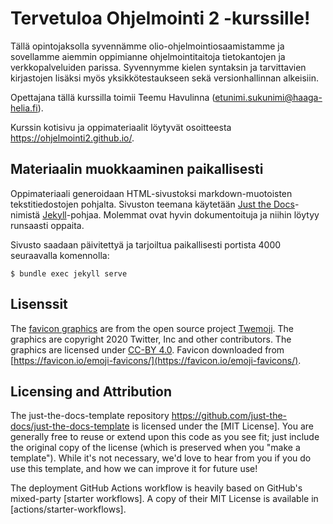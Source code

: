 # Tervetuloa Ohjelmointi 2 -kurssille!

Tällä opintojaksolla syvennämme olio-ohjelmointiosaamistamme ja sovellamme aiemmin oppimianne ohjelmointitaitoja tietokantojen ja verkkopalveluiden parissa. Syvennymme kielen syntaksin ja tarvittavien kirjastojen lisäksi myös yksikkötestaukseen sekä versionhallinnan alkeisiin.

Opettajana tällä kurssilla toimii Teemu Havulinna (etunimi.sukunimi@haaga-helia.fi).

Kurssin kotisivu ja oppimateriaalit löytyvät osoitteesta https://ohjelmointi2.github.io/.


## Materiaalin muokkaaminen paikallisesti

Oppimateriaali generoidaan HTML-sivustoksi markdown-muotoisten tekstitiedostojen pohjalta. Sivuston teemana käytetään [Just the Docs](https://github.com/just-the-docs/just-the-docs)-nimistä [Jekyll](https://jekyllrb.com/)-pohjaa. Molemmat ovat hyvin dokumentoituja ja niihin löytyy runsaasti oppaita.

Sivusto saadaan päivitettyä ja tarjoiltua paikallisesti portista 4000 seuraavalla komennolla:

```
$ bundle exec jekyll serve
```


## Lisenssit

The [favicon graphics](https://github.com/twitter/twemoji/) are from the open source project [Twemoji](https://twemoji.twitter.com/). The graphics are copyright 2020 Twitter, Inc and other contributors. The graphics are licensed under [CC-BY 4.0](https://creativecommons.org/licenses/by/4.0/). Favicon downloaded from [https://favicon.io/emoji-favicons/](https://favicon.io/emoji-favicons/).


## Licensing and Attribution

The just-the-docs-template repository https://github.com/just-the-docs/just-the-docs-template is licensed under the [MIT License]. You are generally free to reuse or extend upon this code as you see fit; just include the original copy of the license (which is preserved when you "make a template"). While it's not necessary, we'd love to hear from you if you do use this template, and how we can improve it for future use!

The deployment GitHub Actions workflow is heavily based on GitHub's mixed-party [starter workflows]. A copy of their MIT License is available in [actions/starter-workflows].